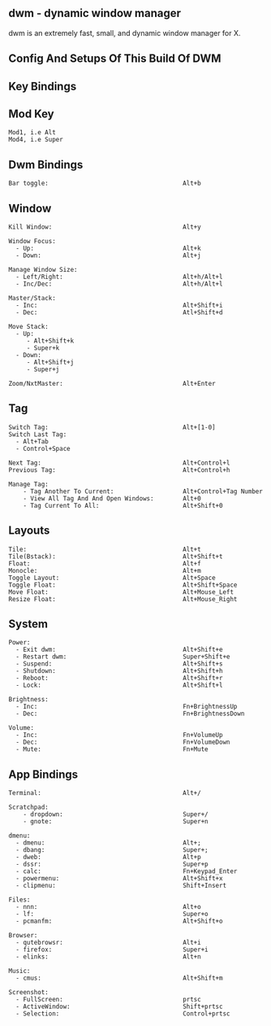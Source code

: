 dwm - dynamic window manager
---
 dwm is an extremely fast, small, and dynamic window manager for X.
 
 
Config And Setups Of This Build Of DWM
---


Key Bindings
---


Mod Key
---

    Mod1, i.e Alt
    Mod4, i.e Super
    
    
Dwm Bindings
---

    Bar toggle:                                     Alt+b


Window
---

    Kill Window:                                    Alt+y
 
    Window Focus:
      - Up:                                         Alt+k
      - Down:                                       Alt+j

    Manage Window Size:
      - Left/Right:                                 Alt+h/Alt+l
      - Inc/Dec:                                    Alt+h/Alt+l
      
    Master/Stack:
      - Inc:                                        Alt+Shift+i
      - Dec:                                        Atl+Shift+d
      
    Move Stack:
      - Up:
         - Alt+Shift+k
         - Super+k
      - Down:
         - Alt+Shift+j
         - Super+j
                           
    Zoom/NxtMaster:                                 Alt+Enter

Tag
---

    Switch Tag:                                     Alt+[1-0]
    Switch Last Tag:
      - Alt+Tab
      - Control+Space
     
    Next Tag:                                       Alt+Control+l
    Previous Tag:                                   Alt+Control+h
    
    Manage Tag:
        - Tag Another To Current:                   Alt+Control+Tag Number
        - View All Tag And And Open Windows:        Alt+0
        - Tag Current To All:                       Alt+Shift+0

Layouts
---

    Tile:                                           Alt+t
    Tile(Bstack):                                   Alt+Shift+t
    Float:                                          Alt+f
    Monocle:                                        Alt+m
    Toggle Layout:                                  Alt+Space
    Toggle Float:                                   Alt+Shift+Space
    Move Float:                                     Alt+Mouse_Left
    Resize Float:                                   Alt+Mouse_Right

System
---

    Power:
      - Exit dwm:                                   Alt+Shift+e
      - Restart dwm:                                Super+Shift+e
      - Suspend:                                    Alt+Shift+s
      - Shutdown:                                   Alt+Shift+h
      - Reboot:                                     Alt+Shift+r
      - Lock:                                       Alt+Shift+l
    
    Brightness:
      - Inc:                                        Fn+BrightnessUp
      - Dec:                                        Fn+BrightnessDown
    
    Volume:
      - Inc:                                        Fn+VolumeUp
      - Dec:                                        Fn+VolumeDown
      - Mute:                                       Fn+Mute


App Bindings
---

    Terminal:                                       Alt+/
    
    Scratchpad:
        - dropdown:                                 Super+/
        - gnote:                                    Super+n

    dmenu: 
      - dmenu:                                      Alt+;
      - dbang:                                      Super+;
      - dweb:                                       Alt+p
      - dssr:                                       Super+p
      - calc:                                       Fn+Keypad_Enter
      - powermenu:                                  Alt+Shift+x
      - clipmenu:                                   Shift+Insert
    
    Files:
      - nnn:                                        Alt+o
      - lf:                                         Super+o
      - pcmanfm:                                    Alt+Shift+o
    
    Browser:
      - qutebrowsr:                                 Alt+i
      - firefox:                                    Super+i
      - elinks:                                     Alt+n
    
    Music:                                          
      - cmus:                                       Alt+Shift+m
    
    Screenshot:
      - FullScreen:                                 prtsc
      - ActiveWindow:                               Shift+prtsc
      - Selection:                                  Control+prtsc
